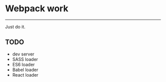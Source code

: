 # Webpack work
---
Just do it.


## TODO
- dev server
- SASS loader
- ES6 loader
- Babel loader
- React loader

